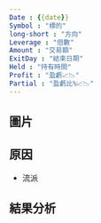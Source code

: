 ```yaml
---
Date : {{date}}
Symbol : "標的"
long-short : "方向"
Leverage : "倍數"
Amount : "交易額"
ExitDay : "結束日期"
Held : "持有時間"
Profit : "盈虧📈📉"
Partial : "盈虧比%📈📉"
---
```


## 圖片


## 原因

- 流派

## 結果分析
